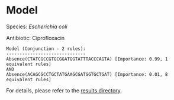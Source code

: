 
# Model

Species: *Escherichia coli*

Antibiotic: Ciprofloxacin

```
Model (Conjunction - 2 rules):
------------------------------
Absence(CTATCGCCGTGCGGATGGTATTTACCCAGTA) [Importance: 0.99, 1 equivalent rules]
AND
Absence(ACAGCGCCTGCTATGAAGCGATGGTGCTGAT) [Importance: 0.01, 8 equivalent rules]

```

For details, please refer to the [results directory](../../../../../results/scm_b/escherichia%20coli/ciprofloxacin/repeat_1/).

